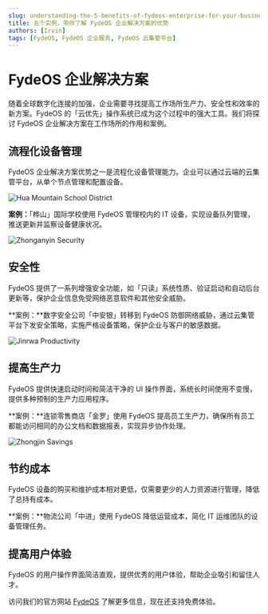 ```yaml
--- 
slug: understanding-the-5-benefits-of-fydeos-enterprise-for-your-business
title: 五个实例，带你了解 FydeOS 企业解决方案的优势
authors: [Irvin]
tags: [FydeOS, FydeOS 企业服务, FydeOS 云集管平台]
---
```

# FydeOS 企业解决方案

随着全球数字化连接的加强，企业需要寻找提高工作场所生产力、安全性和效率的新方案。FydeOS 的「云优先」操作系统已成为这个过程中的强大工具。我们将探讨 FydeOS 企业解决方案在工作场所的作用和案例。

## 流程化设备管理

FydeOS 企业解决方案优势之一是流程化设备管理能力。企业可以通过云端的云集管平台，从单个节点管理和配置设备。

![Hua Mountain School District](https://fydeos.io/wp-content/uploads/2023/04/01.png)

**案例：**「桦山」国际学校使用 FydeOS 管理校内的 IT 设备，实现设备队列管理，推送更新并监察设备健康状况。

![Zhonganyin Security](https://fydeos.io/wp-content/uploads/2023/04/02.png)
## 安全性

FydeOS 提供了一系列增强安全功能，如「只读」系统性质、验证启动和自动后台更新等，保护企业信息免受网络恶意软件和其他安全威胁。

**案例：**数字安全公司「中安银」转移到 FydeOS 防御网络威胁，通过云集管平台下发安全策略，实施严格设备策略，保护企业与客户的敏感数据。

![Jinrwa Productivity](https://fydeos.io/wp-content/uploads/2023/04/03.png)

## 提高生产力

FydeOS 提供快速启动时间和简洁干净的 UI 操作界面，系统长时间使用不变慢，提供多种预制的生产力应用程序。

**案例：**连锁零售商店「金罗」使用 FydeOS 提高员工生产力，确保所有员工都能访问相同的办公文档和数据报表，实现异步协作处理。

![Zhongjin Savings](https://fydeos.io/wp-content/uploads/2023/04/04.png)
## 节约成本

FydeOS 设备的购买和维护成本相对更低，仅需要更少的人力资源进行管理，降低了总持有成本。

**案例：**物流公司「中进」使用 FydeOS 降低运营成本，简化 IT 运维团队的设备管理任务。

## 提高用户体验

FydeOS 的用户操作界面简洁直观，提供优秀的用户体验，帮助企业吸引和留住人才。

访问我们的官方网站 [FydeOS](https://fydeos.com/enterprise-solution/) 了解更多信息，现在还支持免费体验。

